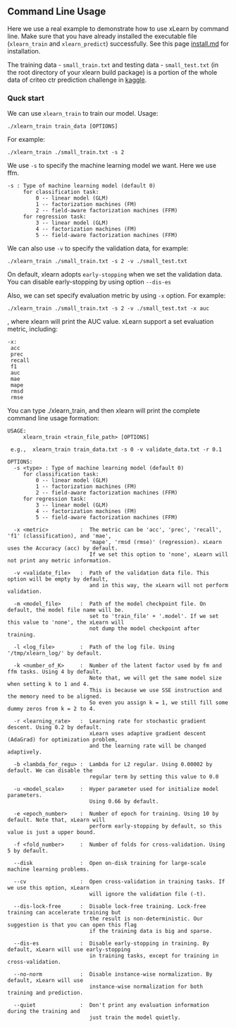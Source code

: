 ## Command Line Usage

Here we use a real example to demonstrate how to use xLearn by command line. 
Make sure that you have already installed the executable file (`xlearn_train` and
`xlearn_predict`) successfully. See this page [install.md][1] for installation.

The training data - `small_train.txt` and testing data - `small_test.txt` (in the root directory of your xlearn build package) is a portion of the whole data of criteo ctr prediction challenge in [kaggle][2].

### Quck start

We can use `xlearn_train` to train our model.  Usage:  

    ./xlearn_train train_data [OPTIONS]

For example: 

    ./xlearn_train ./small_train.txt -s 2

We use `-s` to specify the machine learning model we want. Here we use ffm.

    -s : Type of machine learning model (default 0)
         for classification task:
             0 -- linear model (GLM)
             1 -- factorization machines (FM)
             2 -- field-aware factorization machines (FFM)
         for regression task:
             3 -- linear model (GLM)
             4 -- factorization machines (FM)
             5 -- field-aware factorization machines (FFM)

We can also use `-v` to specify the validation data, for example:

    ./xlearn_train ./small_train.txt -s 2 -v ./small_test.txt
    
On default, xlearn adopts `early-stopping` when we set the validation data. You can disable early-stopping by using option `--dis-es`

Also, we can set specify evaluation metric by using `-x` option. For example:

    ./xlearn_train ./small_train.txt -s 2 -v ./small_test.txt -x auc

, where xlearn will print the AUC value. xLearn support a set evaluation metric, including:

    -x: 
     acc
     prec
     recall
     f1
     auc
     mae
     mape
     rmsd
     rmse


You can type ./xlearn_train, and then xlearn will print the complete command line usage formation:

    USAGE:
         xlearn_train <train_file_path> [OPTIONS]
    
     e.g.,  xlearn_train train_data.txt -s 0 -v validate_data.txt -r 0.1
    
    OPTIONS:
      -s <type> : Type of machine learning model (default 0)
         for classification task:
             0 -- linear model (GLM)
             1 -- factorization machines (FM)
             2 -- field-aware factorization machines (FFM)
         for regression task:
             3 -- linear model (GLM)
             4 -- factorization machines (FM)
             5 -- field-aware factorization machines (FFM)
    
      -x <metric>          :  The metric can be 'acc', 'prec', 'recall', 'f1' (classification), and 'mae',
                              'mape', 'rmsd (rmse)' (regression). xLearn uses the Accuracy (acc) by default.
                              If we set this option to 'none', xLearn will not print any metric information.
    
      -v <validate_file>   :  Path of the validation data file. This option will be empty by default,
                              and in this way, the xLearn will not perform validation.
    
      -m <model_file>      :  Path of the model checkpoint file. On default, the model file name will be.
                              set to 'train_file' + '.model'. If we set this value to 'none', the xLearn will
                              not dump the model checkpoint after training.
    
      -l <log_file>        :  Path of the log file. Using '/tmp/xlearn_log/' by default.
    
      -k <number_of_K>     :  Number of the latent factor used by fm and ffm tasks. Using 4 by default.
                              Note that, we will get the same model size when setting k to 1 and 4.
                              This is because we use SSE instruction and the memory need to be aligned.
                              So even you assign k = 1, we still fill some dummy zeros from k = 2 to 4.
    
      -r <learning_rate>   :  Learning rate for stochastic gradient descent. Using 0.2 by default.
                              xLearn uses adaptive gradient descent (AdaGrad) for optimization problem,
                              and the learning rate will be changed adaptively.
    
      -b <lambda_for_regu> :  Lambda for L2 regular. Using 0.00002 by default. We can disable the
                              regular term by setting this value to 0.0
    
      -u <model_scale>     :  Hyper parameter used for initialize model parameters.
                              Using 0.66 by default.
    
      -e <epoch_number>    :  Number of epoch for training. Using 10 by default. Note that, xLearn will
                              perform early-stopping by default, so this value is just a upper bound.
    
      -f <fold_number>     :  Number of folds for cross-validation. Using 5 by default.
    
      --disk               :  Open on-disk training for large-scale machine learning problems.
    
      --cv                 :  Open cross-validation in training tasks. If we use this option, xLearn
                              will ignore the validation file (-t).
    
      --dis-lock-free      :  Disable lock-free training. Lock-free training can accelerate training but
                              the result is non-deterministic. Our suggestion is that you can open this flag
                              if the training data is big and sparse.
    
      --dis-es             :  Disable early-stopping in training. By default, xLearn will use early-stopping
                              in training tasks, except for training in cross-validation.
    
      --no-norm            :  Disable instance-wise normalization. By default, xLearn will use
                              instance-wise normalization for both training and prediction.
    
      --quiet              :  Don't print any evaluation information during the training and
                              just train the model quietly.



  [1]: install.md
  [2]: https://www.kaggle.com/c/criteo-display-ad-challenge